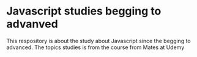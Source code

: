 # Javascript studies begging to advanved
This respository is about the study about Javascript since the begging to advanced. The topics studies is from the course from Mates at Udemy
